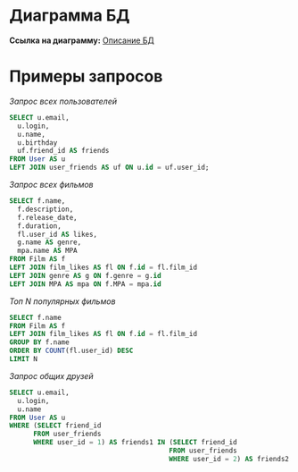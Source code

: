 # Диаграмма БД
**Ссылка на диаграмму:** [Описание БД](https://dbdiagram.io/d/670ce97a97a66db9a3e42692)
# Примеры запросов
*Запрос всех пользователей* 
```sql
SELECT u.email,
  u.login,
  u.name,
  u.birthday
  uf.friend_id AS friends
FROM User AS u
LEFT JOIN user_friends AS uf ON u.id = uf.user_id;
```

*Запрос всех фильмов*
```sql
SELECT f.name,
  f.description,
  f.release_date,
  f.duration,
  fl.user_id AS likes,
  g.name AS genre,
  mpa.name AS MPA
FROM Film AS f
LEFT JOIN film_likes AS fl ON f.id = fl.film_id
LEFT JOIN genre AS g ON f.genre = g.id
LEFT JOIN MPA AS mpa ON f.MPA = mpa.id
```

*Топ N популярных фильмов*
```sql
SELECT f.name
FROM Film AS f
LEFT JOIN film_likes AS fl ON f.id = fl.film_id
GROUP BY f.name
ORDER BY COUNT(fl.user_id) DESC
LIMIT N
```

*Запрос общих друзей*
```sql
SELECT u.email,
  u.login,
  u.name
FROM User AS u
WHERE (SELECT friend_id
      FROM user_friends
      WHERE user_id = 1) AS friends1 IN (SELECT friend_id
                                        FROM user_friends
                                        WHERE user_id = 2) AS friends2
```

